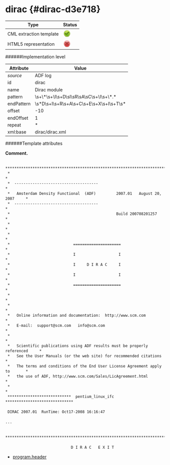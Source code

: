 # dirac {#dirac-d3e718}


| Type                                                                                                                                                                                                  | Status                                                                                                                                                                                                |
|----|----|
| CML extraction template                                                                                                                                                                               | ![](/imgs/Total.png)                                                                                                                                                                                  |
| HTML5 representation                                                                                                                                                                                  | ![](/imgs/None.png)                                                                                                                                                                                   |

######Implementation level

| Attribute                                                                                                                                                                                             | Value                                                                                                                                                                                                 |
|----|----|
| *source*                                                                                                                                                                                              | ADF log                                                                                                                                                                                               |
| id                                                                                                                                                                                                    | dirac                                                                                                                                                                                                 |
| name                                                                                                                                                                                                  | Dirac module                                                                                                                                                                                          |
| pattern                                                                                                                                                                                               | \\s+\\\*\\s+\\I\\s+D\\sI\\sR\\sA\\sC\\s+\\I\\s+\\\*.\*                                                                                                                                                |
| endPattern                                                                                                                                                                                            | \\s\*D\\s+I\\s+R\\s+A\\s+C\\s+E\\s+X\\s+I\\s+T\\s\*                                                                                                                                                   |
| offset                                                                                                                                                                                                | -10                                                                                                                                                                                                   |
| endOffset                                                                                                                                                                                             | 1                                                                                                                                                                                                     |
| repeat                                                                                                                                                                                                | \*                                                                                                                                                                                                    |
| xml:base                                                                                                                                                                                              | dirac/dirac.xml                                                                                                                                                                                       |

######Template attributes

**Comment.**

                 
     *******************************************************************************
     *                                                                             *
     *  -------------------------------------                                      *
     *   Amsterdam Density Functional  (ADF)         2007.01   August 20, 2007     *
     *  -------------------------------------                                      *
     *                                               Build 200708201257            *
     *                                                                             *
     *                                                                             *
     *                            =====================                            *
     *                            I                   I                            *
     *                            I     D I R A C     I                            *
     *                            I                   I                            *
     *                            =====================                            *
     *                                                                             *
     *                                                                             *
     *   Online information and documentation:  http://www.scm.com                 *
     *   E-mail:  support@scm.com   info@scm.com                                   *
     *                                                                             *
     *   Scientific publications using ADF results must be properly referenced     *
     *   See the User Manuals (or the web site) for recommended citations          *
     *   The terms and conditions of the End User License Agreement apply to       *
     *   the use of ADF, http://www.scm.com/Sales/LicAgreement.html                *
     *                                                                             *
     ****************************  pentium_linux_ifc  ******************************

     DIRAC 2007.01  RunTime: Oct17-2008 16:16:47

    ...

     *******************************************************************************

                                 D I R A C   E X I T             
        

-   [program.header](/out/md/cml/adf_log/program.header-d3e725.md)


